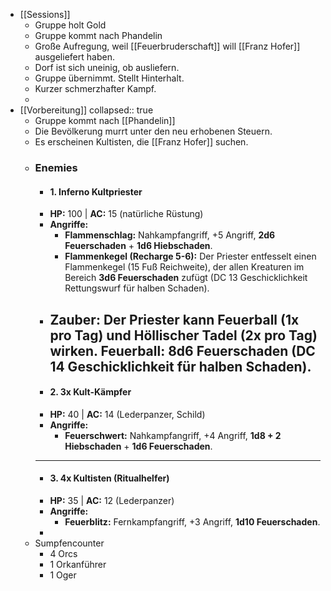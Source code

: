 - [[Sessions]]
	- Gruppe holt Gold
	- Gruppe kommt nach Phandelin
	- Große Aufregung, weil [[Feuerbruderschaft]] will [[Franz Hofer]] ausgeliefert haben.
	- Dorf ist sich uneinig, ob ausliefern.
	- Gruppe übernimmt. Stellt Hinterhalt.
	- Kurzer schmerzhafter Kampf.
	-
- [[Vorbereitung]]
  collapsed:: true
	- Gruppe kommt nach [[Phandelin]]
	- Die Bevölkerung murrt unter den neu erhobenen Steuern.
	- Es erscheinen Kultisten, die [[Franz Hofer]] suchen.
	- ### **Enemies**
		- #### **1. Inferno Kultpriester**
		- **HP:** 100 | **AC:** 15 (natürliche Rüstung)
		- **Angriffe:**
			- **Flammenschlag:** Nahkampfangriff, +5 Angriff, **2d6 Feuerschaden** + **1d6 Hiebschaden**.
			- **Flammenkegel (Recharge 5-6):** Der Priester entfesselt einen Flammenkegel (15 Fuß Reichweite), der allen Kreaturen im Bereich **3d6 Feuerschaden** zufügt (DC 13 Geschicklichkeit Rettungswurf für halben Schaden).
		- **Zauber:** Der Priester kann **Feuerball** (1x pro Tag) und **Höllischer Tadel** (2x pro Tag) wirken. **Feuerball**: 8d6 Feuerschaden (DC 14 Geschicklichkeit für halben Schaden).
		  ---
		- #### **2. 3x Kult-Kämpfer**
		- **HP:** 40 | **AC:** 14 (Lederpanzer, Schild)
		- **Angriffe:**
			- **Feuerschwert:** Nahkampfangriff, +4 Angriff, **1d8 + 2 Hiebschaden** + **1d6 Feuerschaden**.
		- ---
		- #### **3. 4x Kultisten (Ritualhelfer)**
		- **HP:** 35 | **AC:** 12 (Lederpanzer)
		- **Angriffe:**
			- **Feuerblitz:** Fernkampfangriff, +3 Angriff, **1d10 Feuerschaden**.
		-
	- Sumpfencounter
		- 4 Orcs
		- 1 Orkanführer
		- 1 Oger